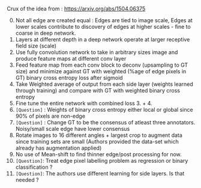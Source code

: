 Crux of the idea from : https://arxiv.org/abs/1504.06375

0. Not all edge are created equal : Edges are tied to image scale, Edges at lower scales contribute to discovery of edges at higher scales - fine to coarse in deep network.
1. Layers at different depth in a deep network operate at larger receptive field size (scale)
2. Use fully convolution network to take in arbitrary sizes image and produce feature maps at different conv layer
3. Feed feature map from each conv block to deconv (upsampling to GT size) and minimize against GT with weighted (%age of edge pixels in GT) binary cross entropy loss after sigmoid
4. Take Weighted average of output from each side layer (weights learned through training) and compare with GT with weighted binary cross entropy
5. Fine tune the entire network with combined loss 3. + 4.
6. `[Question]` : Weights of binary cross entropy either local or global since 90% of pixels are non-edge
7. `[Question]` : Change GT to be the consensus of atleast three annotators. Noisy/small scale edge have lower consensus
8. Rotate images to 16 different angles + largest crop to augment data since training sets are small (Authors provided the data-set which already has augmentation applied)
9. No use of Mean-shift to find thinner edge/post processing for now.
10. `[Question]`: Treat edge pixel labelling problem as regression or binary classification ?
11. `[Question]`: The authors use different learning for side layers. Is that needed ?
